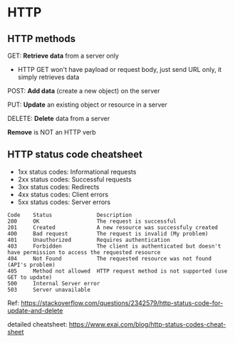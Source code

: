# HTTP



## HTTP methods
GET: **Retrieve data** from a server only

- HTTP GET won't have payload or request body, just send URL only, it simply retrieves data

POST: **Add data** (create a new object) on the server

PUT: **Update** an existing object or resource in a server

DELETE: **Delete** data from a server

**Remove** is NOT an HTTP verb


## HTTP status code cheatsheet
- 1xx status codes: Informational requests
- 2xx status codes: Successful requests
- 3xx status codes: Redirects
- 4xx status codes: Client errors
- 5xx status codes: Server errors   

```
Code    Status              Description
200     OK                  The request is successful
201     Created             A new resource was successfuly created
400     Bad request         The request is invalid (My problem)
401     Unauthorized        Requires authentication
403     Forbidden           The client is authenticated but doesn't have permission to access the requested resource
404     Not Found           The requested resource was not found (API's problem)
405     Method not allowed  HTTP request method is not supported (use GET to update)
500     Internal Server error
503     Server unavailable
```

Ref: https://stackoverflow.com/questions/2342579/http-status-code-for-update-and-delete

detailed cheatsheet: https://www.exai.com/blog/http-status-codes-cheat-sheet


